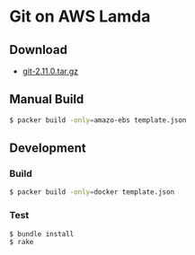 # Git on AWS Lamda

## Download

- [git-2.11.0.tar.gz](https://s3-ap-northeast-1.amazonaws.com/aws-lambda-bins/git-2.11.0.tar.gz)

## Manual Build

```sh
$ packer build -only=amazo-ebs template.json
```

## Development

### Build

```sh
$ packer build -only=docker template.json
```

### Test

```sh
$ bundle install
$ rake
```
